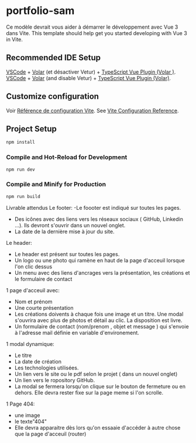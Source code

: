 # portfolio-sam
Ce modèle devrait vous aider à démarrer le développement avec Vue 3 dans Vite.
This template should help get you started developing with Vue 3 in Vite.

## Recommended IDE Setup
[VSCode](https://code.visualstudio.com/) + [Volar](https://marketplace.visualstudio.com/items?itemName=Vue.volar) (et désactiver Vetur) + [TypeScript Vue Plugin (Volar )](https://marketplace.visualstudio.com/items?itemName=Vue.vscode-typescript-vue-plugin).
[VSCode](https://code.visualstudio.com/) + [Volar](https://marketplace.visualstudio.com/items?itemName=Vue.volar) (and disable Vetur) + [TypeScript Vue Plugin (Volar)](https://marketplace.visualstudio.com/items?itemName=Vue.vscode-typescript-vue-plugin).

## Customize configuration
Voir [Référence de configuration Vite](https://vitejs.dev/config/).
See [Vite Configuration Reference](https://vitejs.dev/config/).

## Project Setup

```sh
npm install
```

### Compile and Hot-Reload for Development

```sh
npm run dev
```

### Compile and Minify for Production

```sh
npm run build
```


Livrable attendus
Le footer: 
  -Le foooter est indiqué sur toutes les pages.
  - Des icônes avec des liens vers les réseaux sociaux ( GitHub, Linkedin ...). Ils devront s'ouvrir dans un nouvel onglet.
  - La date de la dernière mise à jour du site.

Le header:
  - Le header est présent sur toutes les pages.
  - Un logo ou une photo qui ramène en haut de la page d'acceuil lorsque l'on clic dessus
  - Un menu avec des liens d'ancrages vers la présentation, les créations et le formulaire de contact

1 page d'acceuil avec:
  - Nom et prénom
  - Une courte présentation
  - Les  créations doivents à chaque fois une image et un titre. Une modal s'ouvrira avec plus de photos  et détail au clic. La disposition est livre.
  - Un formulaire de contact (nom/prenom , objet et message )  qui s'envoie à l'adresse mail définie en variable d'environement.

1 modal dynamique:
  - Le titre
  - La date de création
  - Les technologies utilisées.
  - Un lien vers le site ou le pdf selon le projet ( dans un nouvel onglet)
  - Un lien vers le ropository GitHub.
  - La modal se fermera lorsqu'on clique sur le bouton de fermeture ou en dehors. Elle devra rester fixe sur la page meme si l'on scrolle.

1 Page 404:
  - une image
  - le texte"404"
  - Elle devra apparaitre dès lors qu'on essaaie d'accéder à autre chose que la page d'acceuil (router)

